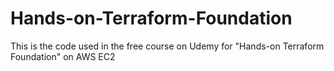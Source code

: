 # Hands-on-Terraform-Foundation
This is the code used in the free course on Udemy for "Hands-on Terraform Foundation" on AWS EC2
